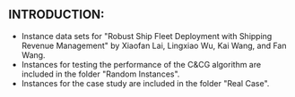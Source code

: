 ## INTRODUCTION:
- Instance data sets for "Robust Ship Fleet Deployment with Shipping Revenue Management" by Xiaofan Lai, Lingxiao Wu, Kai Wang, and Fan Wang.
- Instances for testing the performance of the C&CG algorithm are included in the folder "Random Instances".
- Instances for the case study are included in the folder "Real Case".
